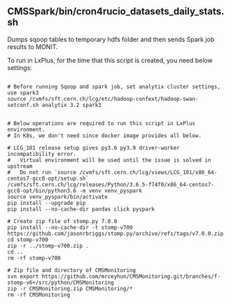 ## CMSSpark/bin/cron4rucio_datasets_daily_stats.sh

Dumps sqoop tables to temporary hdfs folder and then sends Spark job results to MONIT.

To run in LxPlus, for the time that this script is created, you need below settings:

```shell

# Before running Sqoop and spark job, set analytix cluster settings, use spark3
source /cvmfs/sft.cern.ch/lcg/etc/hadoop-confext/hadoop-swan-setconf.sh analytix 3.2 spark3


# Below operations are required to run this script in LxPlus environment. 
# In K8s, we don't need since docker image provides all below.

# LCG_101 release setup gives py3.6 py3.9 driver-worker incompatibility error.
#   Virtual environment will be used until the issue is solved in upstream
#   Do not run `source /cvmfs/sft.cern.ch/lcg/views/LCG_101/x86_64-centos7-gcc8-opt/setup.sh`
/cvmfs/sft.cern.ch/lcg/releases/Python/3.6.5-f74f0/x86_64-centos7-gcc8-opt/bin/python3.6 -m venv venv_pyspark
source venv_pyspark/bin/activate
pip install --upgrade pip
pip install --no-cache-dir pandas click pyspark

# Create zip file of stomp.py 7.0.0
pip install --no-cache-dir -t stomp-v700 https://github.com/jasonrbriggs/stomp.py/archive/refs/tags/v7.0.0.zip
cd stomp-v700
zip -r ../stomp-v700.zip .
cd ..
rm -rf stomp-v700

# Zip file and directory of CMSMonitoring
svn export https://github.com/mrceyhun/CMSMonitoring.git/branches/f-stomp-v6+/src/python/CMSMonitoring
zip -r CMSMonitoring.zip CMSMonitoring/*
rm -rf CMSMonitoring

```
